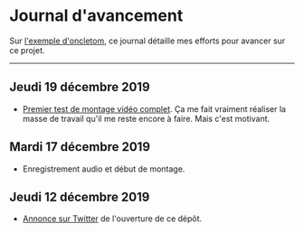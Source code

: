 # Journal d'avancement

Sur [l'exemple d'oncletom](https://github.com/oncletom/nodebook/blob/v1/docs/JOURNAL.md), ce journal détaille mes efforts pour avancer sur ce projet.

---

## Jeudi 19 décembre 2019

* [Premier test de montage vidéo complet](https://drive.google.com/file/d/1QOXRxZhquoXgxe0L32XafAdz4FcDVOAW/view?usp=sharing). Ça me fait vraiment réaliser la masse de travail qu'il me reste encore à faire. Mais c'est motivant.

## Mardi 17 décembre 2019

* Enregistrement audio et début de montage.

## Jeudi 12 décembre 2019

* [Annonce sur Twitter](https://twitter.com/HTeuMeuLeu/status/1205086309720698881) de l'ouverture de ce dépôt.